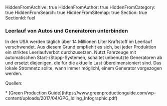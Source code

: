 HiddenFromArchive: true
HiddenFromAuthor: true
HiddenFromCategory: true
HiddenFromSearch: true
HiddenFromSitemap: true
Section: true
SectionId: fuel

### Leerlauf von Autos und Generatoren unterbinden

In den USA werden täglich über 14 Millionen Liter Kraftstoff im Leerlauf verschwendet. Aus diesem Grund empfiehlt es sich, bei jeder Produktion ein striktes Leerlaufverbot durchzusetzen. Nutzt Fahrzeuge mit automatischen Start-/Stopp-Systemen, schaltet unbenutzte Generatoren ab und ersetzt diejenigen, die für die aktuelle Last überdimensioniert sind. Das lokale Stromnetz sollte, wann immer möglichl, einem Generator vorgezogen werden.

<p class="text-white-50 font-weight-light">Quellen:</p>
* [Green Production Guide](https://www.greenproductionguide.com/wp-content/uploads/2017/04/GPG_Idling_Infographic.pdf)
